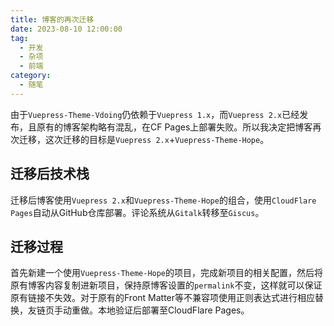 ```yaml
---
title: 博客的再次迁移
date: 2023-08-10 12:00:00
tag: 
  - 开发
  - 杂项
  - 前端
category:
  - 随笔
---
```


由于`Vuepress-Theme-Vdoing`仍依赖于`Vuepress 1.x`，而`Vuepress 2.x`已经发布，且原有的博客架构略有混乱，在CF Pages上部署失败。所以我决定把博客再次迁移，这次迁移的目标是`Vuepress 2.x`+`Vuepress-Theme-Hope`。

## 迁移后技术栈

迁移后博客使用`Vuepress 2.x`和`Vuepress-Theme-Hope`的组合，使用`CloudFlare Pages`自动从GitHub仓库部署。评论系统从`Gitalk`转移至`Giscus`。

## 迁移过程

首先新建一个使用`Vuepress-Theme-Hope`的项目，完成新项目的相关配置，然后将原有博客内容复制进新项目，保持原博客设置的`permalink`不变，这样就可以保证原有链接不失效。对于原有的Front Matter等不兼容项使用正则表达式进行相应替换，友链页手动重做。本地验证后部署至CloudFlare Pages。
